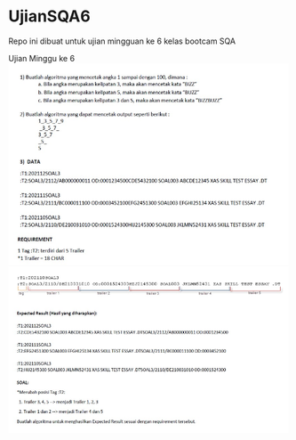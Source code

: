 # UjianSQA6
Repo ini dibuat untuk ujian mingguan ke 6 kelas bootcam SQA

Ujian Minggu ke 6
![Lembar 1](https://github.com/WeningTyas/UjianSQA6/blob/main/src/Soal%20UAS%20Java%201.jpeg)
![Lembar 2](https://github.com/WeningTyas/UjianSQA6/blob/main/src/Soal%20UAS%20Java%202.jpeg)
